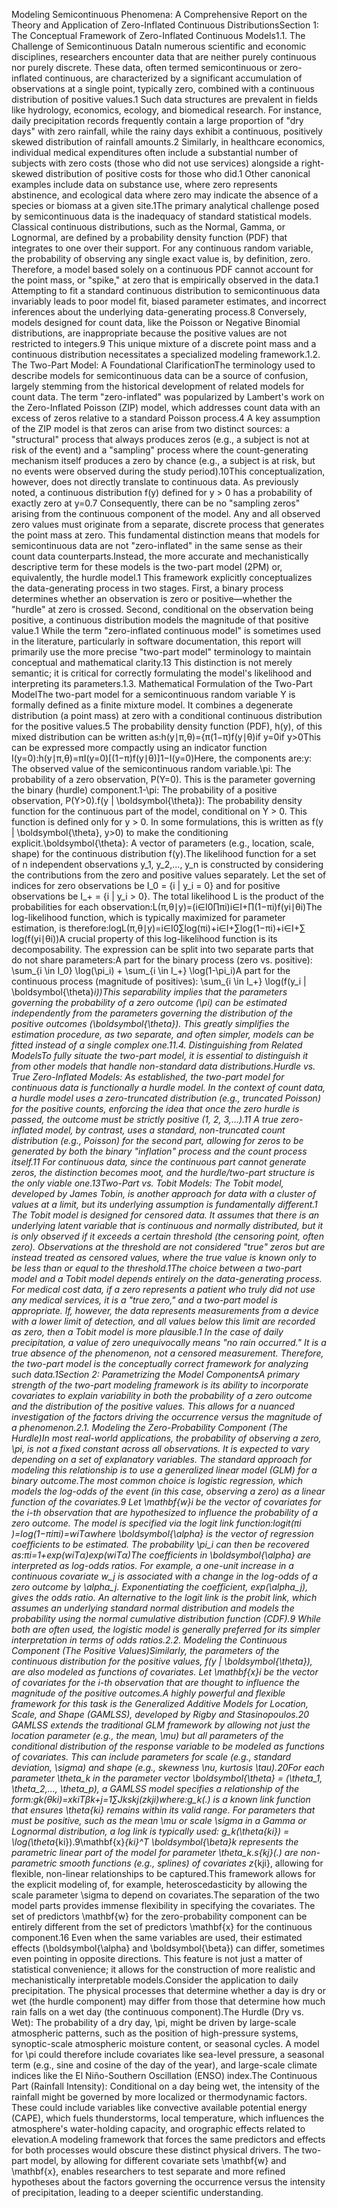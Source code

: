 Modeling Semicontinuous Phenomena: A Comprehensive Report on the Theory and Application of Zero-Inflated Continuous DistributionsSection 1: The Conceptual Framework of Zero-Inflated Continuous Models1.1. The Challenge of Semicontinuous DataIn numerous scientific and economic disciplines, researchers encounter data that are neither purely continuous nor purely discrete. These data, often termed semicontinuous or zero-inflated continuous, are characterized by a significant accumulation of observations at a single point, typically zero, combined with a continuous distribution of positive values.1 Such data structures are prevalent in fields like hydrology, economics, ecology, and biomedical research. For instance, daily precipitation records frequently contain a large proportion of "dry days" with zero rainfall, while the rainy days exhibit a continuous, positively skewed distribution of rainfall amounts.2 Similarly, in healthcare economics, individual medical expenditures often include a substantial number of subjects with zero costs (those who did not use services) alongside a right-skewed distribution of positive costs for those who did.1 Other canonical examples include data on substance use, where zero represents abstinence, and ecological data where zero may indicate the absence of a species or biomass at a given site.1The primary analytical challenge posed by semicontinuous data is the inadequacy of standard statistical models. Classical continuous distributions, such as the Normal, Gamma, or Lognormal, are defined by a probability density function (PDF) that integrates to one over their support. For any continuous random variable, the probability of observing any single exact value is, by definition, zero. Therefore, a model based solely on a continuous PDF cannot account for the point mass, or "spike," at zero that is empirically observed in the data.1 Attempting to fit a standard continuous distribution to semicontinuous data invariably leads to poor model fit, biased parameter estimates, and incorrect inferences about the underlying data-generating process.8 Conversely, models designed for count data, like the Poisson or Negative Binomial distributions, are inappropriate because the positive values are not restricted to integers.9 This unique mixture of a discrete point mass and a continuous distribution necessitates a specialized modeling framework.1.2. The Two-Part Model: A Foundational ClarificationThe terminology used to describe models for semicontinuous data can be a source of confusion, largely stemming from the historical development of related models for count data. The term "zero-inflated" was popularized by Lambert's work on the Zero-Inflated Poisson (ZIP) model, which addresses count data with an excess of zeros relative to a standard Poisson process.4 A key assumption of the ZIP model is that zeros can arise from two distinct sources: a "structural" process that always produces zeros (e.g., a subject is not at risk of the event) and a "sampling" process where the count-generating mechanism itself produces a zero by chance (e.g., a subject is at risk, but no events were observed during the study period).10This conceptualization, however, does not directly translate to continuous data. As previously noted, a continuous distribution f(y) defined for y > 0 has a probability of exactly zero at y=0.7 Consequently, there can be no "sampling zeros" arising from the continuous component of the model. Any and all observed zero values must originate from a separate, discrete process that generates the point mass at zero. This fundamental distinction means that models for semicontinuous data are not "zero-inflated" in the same sense as their count data counterparts.Instead, the more accurate and mechanistically descriptive term for these models is the two-part model (2PM) or, equivalently, the hurdle model.1 This framework explicitly conceptualizes the data-generating process in two stages. First, a binary process determines whether an observation is zero or positive—whether the "hurdle" at zero is crossed. Second, conditional on the observation being positive, a continuous distribution models the magnitude of that positive value.1 While the term "zero-inflated continuous model" is sometimes used in the literature, particularly in software documentation, this report will primarily use the more precise "two-part model" terminology to maintain conceptual and mathematical clarity.13 This distinction is not merely semantic; it is critical for correctly formulating the model's likelihood and interpreting its parameters.1.3. Mathematical Formulation of the Two-Part ModelThe two-part model for a semicontinuous random variable Y is formally defined as a finite mixture model. It combines a degenerate distribution (a point mass) at zero with a conditional continuous distribution for the positive values.5 The probability density function (PDF), h(y), of this mixed distribution can be written as:h(y∣π,θ)={π(1−π)f(y∣θ)​if y=0if y>0​This can be expressed more compactly using an indicator function I(y=0):h(y∣π,θ)=πI(y=0)[(1−π)f(y∣θ)]1−I(y=0)Here, the components are:y: The observed value of the semicontinuous random variable.\pi: The probability of a zero observation, P(Y=0). This is the parameter governing the binary (hurdle) component.1-\pi: The probability of a positive observation, P(Y>0).f(y | \boldsymbol{\theta}): The probability density function for the continuous part of the model, conditional on Y > 0. This function is defined only for y > 0. In some formulations, this is written as f(y | \boldsymbol{\theta}, y>0) to make the conditioning explicit.\boldsymbol{\theta}: A vector of parameters (e.g., location, scale, shape) for the continuous distribution f(y).The likelihood function for a set of n independent observations y_1, y_2,..., y_n is constructed by considering the contributions from the zero and positive values separately. Let the set of indices for zero observations be I_0 = \{i | y_i = 0\} and for positive observations be I_+ = \{i | y_i > 0\}. The total likelihood L is the product of the probabilities for each observation:L(π,θ∣y)=(i∈I0​∏​πi​)​i∈I+​∏​(1−πi​)f(yi​∣θi​)​The log-likelihood function, which is typically maximized for parameter estimation, is therefore:logL(π,θ∣y)=i∈I0​∑​log(πi​)+i∈I+​∑​log(1−πi​)+i∈I+​∑​log(f(yi​∣θi​))A crucial property of this log-likelihood function is its decomposability. The expression can be split into two separate parts that do not share parameters:A part for the binary process (zero vs. positive): \sum_{i \in I_0} \log(\pi_i) + \sum_{i \in I_+} \log(1-\pi_i)A part for the continuous process (magnitude of positives): \sum_{i \in I_+} \log(f(y_i | \boldsymbol{\theta}_i))This separability implies that the parameters governing the probability of a zero outcome (\pi) can be estimated independently from the parameters governing the distribution of the positive outcomes (\boldsymbol{\theta}). This greatly simplifies the estimation procedure, as two separate, and often simpler, models can be fitted instead of a single complex one.11.4. Distinguishing from Related ModelsTo fully situate the two-part model, it is essential to distinguish it from other models that handle non-standard data distributions.Hurdle vs. True Zero-Inflated Models: As established, the two-part model for continuous data is functionally a hurdle model. In the context of count data, a hurdle model uses a zero-truncated distribution (e.g., truncated Poisson) for the positive counts, enforcing the idea that once the zero hurdle is passed, the outcome must be strictly positive (1, 2, 3,...).11 A true zero-inflated model, by contrast, uses a standard, non-truncated count distribution (e.g., Poisson) for the second part, allowing for zeros to be generated by both the binary "inflation" process and the count process itself.11 For continuous data, since the continuous part cannot generate zeros, the distinction becomes moot, and the hurdle/two-part structure is the only viable one.13Two-Part vs. Tobit Models: The Tobit model, developed by James Tobin, is another approach for data with a cluster of values at a limit, but its underlying assumption is fundamentally different.1 The Tobit model is designed for censored data. It assumes that there is an underlying latent variable that is continuous and normally distributed, but it is only observed if it exceeds a certain threshold (the censoring point, often zero). Observations at the threshold are not considered "true" zeros but are instead treated as censored values, where the true value is known only to be less than or equal to the threshold.1The choice between a two-part model and a Tobit model depends entirely on the data-generating process. For medical cost data, if a zero represents a patient who truly did not use any medical services, it is a "true zero," and a two-part model is appropriate. If, however, the data represents measurements from a device with a lower limit of detection, and all values below this limit are recorded as zero, then a Tobit model is more plausible.1 In the case of daily precipitation, a value of zero unequivocally means "no rain occurred." It is a true absence of the phenomenon, not a censored measurement. Therefore, the two-part model is the conceptually correct framework for analyzing such data.1Section 2: Parametrizing the Model ComponentsA primary strength of the two-part modeling framework is its ability to incorporate covariates to explain variability in both the probability of a zero outcome and the distribution of the positive values. This allows for a nuanced investigation of the factors driving the occurrence versus the magnitude of a phenomenon.2.1. Modeling the Zero-Probability Component (The Hurdle)In most real-world applications, the probability of observing a zero, \pi, is not a fixed constant across all observations. It is expected to vary depending on a set of explanatory variables. The standard approach for modeling this relationship is to use a generalized linear model (GLM) for a binary outcome.The most common choice is logistic regression, which models the log-odds of the event (in this case, observing a zero) as a linear function of the covariates.9 Let \mathbf{w}_i be the vector of covariates for the i-th observation that are hypothesized to influence the probability of a zero outcome. The model is specified via the logit link function:logit(πi​)=log(1−πi​πi​​)=wiT​αwhere \boldsymbol{\alpha} is the vector of regression coefficients to be estimated. The probability \pi_i can then be recovered as:πi​=1+exp(wiT​α)exp(wiT​α)​The coefficients in \boldsymbol{\alpha} are interpreted as log-odds ratios. For example, a one-unit increase in a continuous covariate w_j is associated with a change in the log-odds of a zero outcome by \alpha_j. Exponentiating the coefficient, exp(\alpha_j), gives the odds ratio. An alternative to the logit link is the probit link, which assumes an underlying standard normal distribution and models the probability using the normal cumulative distribution function (CDF).9 While both are often used, the logistic model is generally preferred for its simpler interpretation in terms of odds ratios.2.2. Modeling the Continuous Component (The Positive Values)Similarly, the parameters of the continuous distribution for the positive values, f(y | \boldsymbol{\theta}), are also modeled as functions of covariates. Let \mathbf{x}_i be the vector of covariates for the i-th observation that are thought to influence the magnitude of the positive outcomes.A highly powerful and flexible framework for this task is the Generalized Additive Models for Location, Scale, and Shape (GAMLSS), developed by Rigby and Stasinopoulos.20 GAMLSS extends the traditional GLM framework by allowing not just the location parameter (e.g., the mean, \mu) but all parameters of the conditional distribution of the response variable to be modeled as functions of covariates. This can include parameters for scale (e.g., standard deviation, \sigma) and shape (e.g., skewness \nu, kurtosis \tau).20For each parameter \theta_k in the parameter vector \boldsymbol{\theta} = (\theta_1, \theta_2,..., \theta_p), a GAMLSS model specifies a relationship of the form:gk​(θki​)=xkiT​βk​+j=1∑Jk​​skj​(zkji​)where:g_k(.) is a known link function that ensures \theta_{ki} remains within its valid range. For parameters that must be positive, such as the mean \mu or scale \sigma in a Gamma or Lognormal distribution, a log link is typically used: g_k(\theta_{ki}) = \log(\theta_{ki}).9\mathbf{x}_{ki}^T \boldsymbol{\beta}_k represents the parametric linear part of the model for parameter \theta_k.s_{kj}(.) are non-parametric smooth functions (e.g., splines) of covariates z_{kji}, allowing for flexible, non-linear relationships to be captured.This framework allows for the explicit modeling of, for example, heteroscedasticity by allowing the scale parameter \sigma to depend on covariates.The separation of the two model parts provides immense flexibility in specifying the covariates. The set of predictors \mathbf{w} for the zero-probability component can be entirely different from the set of predictors \mathbf{x} for the continuous component.16 Even when the same variables are used, their estimated effects (\boldsymbol{\alpha} and \boldsymbol{\beta}) can differ, sometimes even pointing in opposite directions. This feature is not just a matter of statistical convenience; it allows for the construction of more realistic and mechanistically interpretable models.Consider the application to daily precipitation. The physical processes that determine whether a day is dry or wet (the hurdle component) may differ from those that determine how much rain falls on a wet day (the continuous component).The Hurdle (Dry vs. Wet): The probability of a dry day, \pi, might be driven by large-scale atmospheric patterns, such as the position of high-pressure systems, synoptic-scale atmospheric moisture content, or seasonal cycles. A model for \pi could therefore include covariates like sea-level pressure, a seasonal term (e.g., sine and cosine of the day of the year), and large-scale climate indices like the El Niño-Southern Oscillation (ENSO) index.The Continuous Part (Rainfall Intensity): Conditional on a day being wet, the intensity of the rainfall might be governed by more localized or thermodynamic factors. These could include variables like convective available potential energy (CAPE), which fuels thunderstorms, local temperature, which influences the atmosphere's water-holding capacity, and orographic effects related to elevation.A modeling framework that forces the same predictors and effects for both processes would obscure these distinct physical drivers. The two-part model, by allowing for different covariate sets \mathbf{w} and \mathbf{x}, enables researchers to test separate and more refined hypotheses about the factors governing the occurrence versus the intensity of precipitation, leading to a deeper scientific understanding.